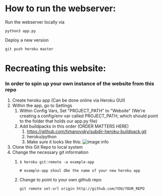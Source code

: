 # How to run the webserver: 
Run the webserver locally via 

``` python3 app.py ```


Deploy a new version

``` git push heroku master ```


# Recreating this website:

### In order to spin up your own instance of the website from this repo

1. Create heroku app (Can be done online via Heroku GUI)
2. Within the app, go to Settings
   1. Within Config Vars, Set "PROJECT_PATH" to "Website" (We're creating a config/env var called PROJECT_PATH, which should point to the folder that holds our app.py file)
   2. Add buildpacks in this order (ORDER MATTERS HERE)
      1. https://github.com/timanovsky/subdir-heroku-buildpack.git
      2. heroku/python
      3. Make sure it looks like this: 
        ![image info](./misc/buildpacks.png)
3. Clone this Git Repo to local system
4. Change the necessary git information
   1. ``` $ heroku git:remote -a example-app ``` 
    
        ```# example-app shoul dbe the name of your new heroku app ```
    1. Change to point to your own github repo
        
        ``` git remote set-url origin http://github.com/YOU/YOUR_REPO ```



